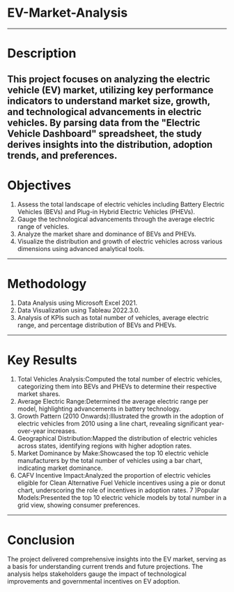# EV-Market-Analysis
----------
# Description
This project focuses on analyzing the electric vehicle (EV) market, utilizing key performance indicators to understand market size, growth, and technological advancements in electric vehicles. By parsing data from the "Electric Vehicle Dashboard" spreadsheet, the study derives insights into the distribution, adoption trends, and preferences.
------
# Objectives
1) Assess the total landscape of electric vehicles including Battery Electric Vehicles (BEVs) and Plug-in Hybrid Electric Vehicles (PHEVs).
2) Gauge the technological advancements through the average electric range of vehicles.
3) Analyze the market share and dominance of BEVs and PHEVs.
4) Visualize the distribution and growth of electric vehicles across various dimensions using advanced analytical tools.
-------
# Methodology
1) Data Analysis using Microsoft Excel 2021.
2) Data Visualization using Tableau 2022.3.0.
3) Analysis of KPIs such as total number of vehicles, average electric range, and percentage distribution of BEVs and PHEVs.
-------
# Key Results
1) Total Vehicles Analysis:Computed the total number of electric vehicles, categorizing them into BEVs and PHEVs to determine their respective market shares.
2) Average Electric Range:Determined the average electric range per model, highlighting advancements in battery technology.
3) Growth Pattern (2010 Onwards):Illustrated the growth in the adoption of electric vehicles from 2010 using a line chart, revealing significant year-over-year increases.
4) Geographical Distribution:Mapped the distribution of electric vehicles across states, identifying regions with higher adoption rates.
5) Market Dominance by Make:Showcased the top 10 electric vehicle manufacturers by the total number of vehicles using a bar chart, indicating market dominance.
6) CAFV Incentive Impact:Analyzed the proportion of electric vehicles eligible for Clean Alternative Fuel Vehicle incentives using a pie or donut chart, underscoring the role of incentives in adoption rates.
7 )Popular Models:Presented the top 10 electric vehicle models by total number in a grid view, showing consumer preferences.
--------
# Conclusion
The project delivered comprehensive insights into the EV market, serving as a basis for understanding current trends and future projections. The analysis helps stakeholders gauge the impact of technological improvements and governmental incentives on EV adoption.
